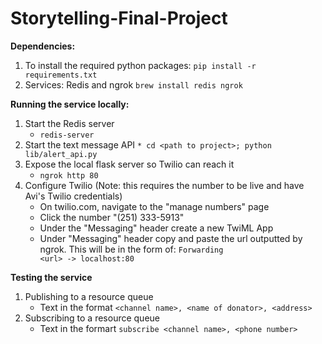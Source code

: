 # Storytelling-Final-Project

**Dependencies:**

1. To install the required python packages:
	`pip install -r requirements.txt`
2. Services: Redis and ngrok
	`brew install redis ngrok`

**Running the service locally:**

1. Start the Redis server
	* `redis-server`
2. Start the text message API
	`* cd <path to project>; python lib/alert_api.py`
3. Expose the local flask server so Twilio can reach it
	* `ngrok http 80`
3. Configure Twilio
	(Note: this requires the number to be live and have Avi's Twilio credentials)
	* On twilio.com, navigate to the "manage numbers" page
	* Click the number "(251) 333-5913"
	* Under the "Messaging" header create a new TwiML App
	* Under "Messaging" header copy and paste the url outputted by ngrok. This will be in the form of: 
	`Forwarding                    <url> -> localhost:80`

**Testing the service**

1. Publishing to a resource queue
	* Text in the format `<channel name>, <name of donator>, <address>`
2. Subscribing to a resource queue
	* Text in the formart `subscribe <channel name>, <phone number>`